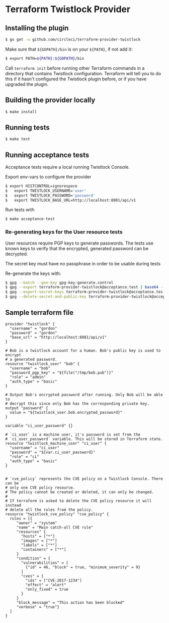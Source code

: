 # Terraform Twistlock Provider

## Installing the plugin
```bash
$ go get -u github.com/circleci/terraform-provider-twistlock
```

Make sure that `${GOPATH}/bin` is on your `${PATH}`, if not add it:
```bash
$ export PATH=${PATH}:${GOPATH}/bin
```

Call `terraform init` before running other Terraform commands in a directory
that contains Twistlock configuration. Terraform will tell you to do this if it
hasn't configured the Twistlock plugin before, or if you have upgraded the
plugin.


## Building the provider locally
```bash
$ make install
```

## Running tests
```bash
$ make test
```

## Running acceptance tests
Acceptance tests require a local running Twistlock Console.

Export env-vars to configure the provider
```bash
$ export HISTCONTROL=ignorespace
$   export TWISTLOCK_USERNAME='user'
$   export TWISTLOCK_PASSWORD='password'
$   export TWISTLOCK_BASE_URL=http://localhost:8081/api/v1
```

Run tests with
```bash
$ make acceptance-test
```

### Re-generating keys for the User resource tests

User resources require PGP keys to generate passwords. The tests use known keys
to verify that the encrypted, generated password can be decrypted.

The secret key must have no passphrase in order to be usable during tests

Re-generate the keys with:
```bash
$ gpg --batch --gen-key gpg-key-generate.control
$ gpg --export terraform-provider-twistlock@acceptance.test | base64 --break=76 > twistlock/testdata/test-gpg-keys/terraform.pub
$ gpg --export-secret-keys terraform-provider-twistlock@acceptance.tes | base64 --break=76 > twistlock/testdata/test-gpg-keys/terraform.priv
$ gpg --delete-secret-and-public-key terraform-provider-twistlock@acceptance.test
```

## Sample terraform file
```
provider "twistlock" {
  "username" = "gordon"
  "password" = "gordon"
  "base_url" = "http://localhost:8081/api/v1"
}

# Bob is a twistlock account for a human. Bob's public key is used to encrypt
# a generated password.
resource "twistlock_user" "bob" {
  "username" = "bob"
  "password_pgp_key" = "${file("/tmp/bob.pub")}"
  "role" = "admin"
  "auth_type" = "basic"
}

# Output Bob's encrypted password after running. Only Bob will be able to
# decrypt this since only Bob has the corresponding private key.
output "password" {
  value = "${twistlock_user.bob.encrypted_password}"
}

variable "ci_user_password" {}

# `ci_user` is a machine user, it's password is set from the
# `ci_user_password` variable. This will be stored in Terraform state.
resource "twistlock_machine_user" "ci_user" {
  "username" = "ci_user"
  "password" = "${var.ci_user_password}"
  "role" = "ci"
  "auth_type" = "basic"
}


# `cve_policy` represents the CVE policy on a Twistlock Console. There can be
# only one CVE policy resource.
# The policy cannot be created or deleted, it can only be changed.
#
# If terraform is asked to delete the CVE policy resource it will instead
# delete all the rules from the policy.
resource "twistlock_cve_policy" "cve_policy" {
  rules = [{
     "owner" = "system"
     "name" = "Main catch-all CVE rule"
     "resources" {
       "hosts" = ["*"]
       "images" = ["*"]
       "labels" = ["*"]
       "containers" = ["*"]
     }
     "condition" = {
       "vulnerabilities" = [
         {"id" = 46, "block" = true, "minimum_severity" = 9}
       ]
       "cves" = {
         "ids" = ["CVE-2017-1234"]
         "effect" = "alert"
         "only_fixed" = true
       }
     }
     "block_message" = "This action has been blocked"
     "verbose" = "true"}
  ]
}
```
